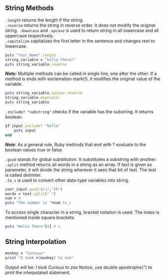 ## String Methods
```.length``` returns the length if the string.  
```.reverse``` returns the string in reverse order. It does not modify the original string. 
```.downcase``` and ```.upcase``` is used to return string in all lowercase and all uppercase respectively.  
```.capitalize``` capitalizes the first letter in the sentence and changes rest to lowercase.
```ruby
puts "Your_Name".length
string_variable = "hello there!"
puts string_variable.reverse 
```
*__Note:__* Multiple methods can be called in single line, one after the other. If a method is ends with 
exclamation mark(!), it modifies the original value of the variable. 
```ruby
puts string_variable.upcase.reverse
string_variable.downcase!
puts string_variable
```
```.include? "substring"``` checks if the variable has the substring. It returns boolean.
```ruby
if input.include? "hello"
    puts input
end
```
*__Note__*: As a general rule, Ruby methods that end with ? evaluate to the boolean values true or false.

```.gsub``` stands for global substitution. It substitutes a substring with another.  
```.split``` method returns all words in a string as an array. If text is given as parameter, 
it will divide the string wherever it sees that bit of text. The test is called _delimiter_.  
```.to_s``` is used to convert other data-type variables into string.  
```ruby
user_input.gsub!(/s/,"th")
words = text.split(" ")
num = 8
puts "The number is "+num.to_s
```
To access single character in a string, bracket notation is used. The index is mentioned inside square brackets.
```ruby
puts "Hello There"[4] # o
```
## String Interpolation
```ruby
monkey = "Curious"
print "I took #{monkey} to zoo"
```
Output will be: *I took Curious to zoo*
Notice, use double apostrophe(") to print the interpolated statement.